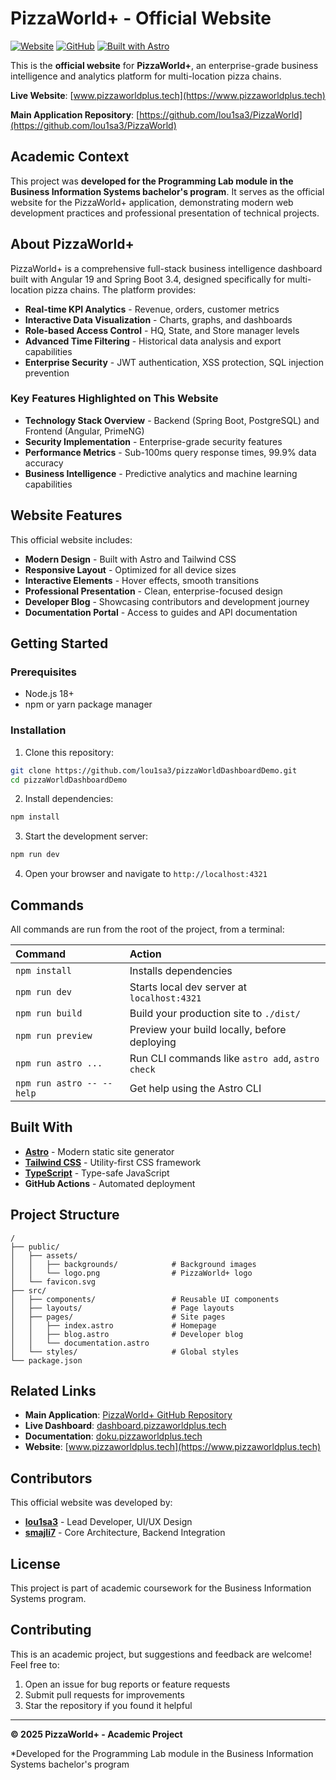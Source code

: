 # PizzaWorld+ - Official Website

[![Website](https://img.shields.io/website?url=https%3A%2F%2Fwww.pizzaworldplus.tech)](https://www.pizzaworldplus.tech)
[![GitHub](https://img.shields.io/badge/GitHub-Main%20Repository-blue)](https://github.com/lou1sa3/PizzaWorld)
[![Built with Astro](https://astro.badg.es/v2/built-with-astro/tiny.svg)](https://astro.build)

This is the **official website** for **PizzaWorld+**, an enterprise-grade business intelligence and analytics platform for multi-location pizza chains.

**Live Website**: [www.pizzaworldplus.tech](https://www.pizzaworldplus.tech)

**Main Application Repository**: [https://github.com/lou1sa3/PizzaWorld](https://github.com/lou1sa3/PizzaWorld)

## Academic Context

This project was **developed for the Programming Lab module in the Business Information Systems bachelor's program**. It serves as the official website for the PizzaWorld+ application, demonstrating modern web development practices and professional presentation of technical projects.

## About PizzaWorld+

PizzaWorld+ is a comprehensive full-stack business intelligence dashboard built with Angular 19 and Spring Boot 3.4, designed specifically for multi-location pizza chains. The platform provides:

- **Real-time KPI Analytics** - Revenue, orders, customer metrics
- **Interactive Data Visualization** - Charts, graphs, and dashboards
- **Role-based Access Control** - HQ, State, and Store manager levels
- **Advanced Time Filtering** - Historical data analysis and export capabilities
- **Enterprise Security** - JWT authentication, XSS protection, SQL injection prevention

### Key Features Highlighted on This Website

- **Technology Stack Overview** - Backend (Spring Boot, PostgreSQL) and Frontend (Angular, PrimeNG)
- **Security Implementation** - Enterprise-grade security features
- **Performance Metrics** - Sub-100ms query response times, 99.9% data accuracy
- **Business Intelligence** - Predictive analytics and machine learning capabilities

## Website Features

This official website includes:

- **Modern Design** - Built with Astro and Tailwind CSS
- **Responsive Layout** - Optimized for all device sizes
- **Interactive Elements** - Hover effects, smooth transitions
- **Professional Presentation** - Clean, enterprise-focused design
- **Developer Blog** - Showcasing contributors and development journey
- **Documentation Portal** - Access to guides and API documentation

## Getting Started

### Prerequisites

- Node.js 18+ 
- npm or yarn package manager

### Installation

1. Clone this repository:
```bash
git clone https://github.com/lou1sa3/pizzaWorldDashboardDemo.git
cd pizzaWorldDashboardDemo
```

2. Install dependencies:
```bash
npm install
```

3. Start the development server:
```bash
npm run dev
```

4. Open your browser and navigate to `http://localhost:4321`

## Commands

All commands are run from the root of the project, from a terminal:

| Command                   | Action                                           |
| :------------------------ | :----------------------------------------------- |
| `npm install`             | Installs dependencies                            |
| `npm run dev`             | Starts local dev server at `localhost:4321`      |
| `npm run build`           | Build your production site to `./dist/`          |
| `npm run preview`         | Preview your build locally, before deploying     |
| `npm run astro ...`       | Run CLI commands like `astro add`, `astro check` |
| `npm run astro -- --help` | Get help using the Astro CLI                     |

## Built With

- **[Astro](https://astro.build)** - Modern static site generator
- **[Tailwind CSS](https://tailwindcss.com)** - Utility-first CSS framework
- **[TypeScript](https://www.typescriptlang.org)** - Type-safe JavaScript
- **GitHub Actions** - Automated deployment

## Project Structure

```
/
├── public/
│   ├── assets/
│   │   ├── backgrounds/            # Background images
│   │   └── logo.png                # PizzaWorld+ logo
│   └── favicon.svg
├── src/
│   ├── components/                 # Reusable UI components
│   ├── layouts/                    # Page layouts
│   ├── pages/                      # Site pages
│   │   ├── index.astro             # Homepage
│   │   ├── blog.astro              # Developer blog
│   │   └── documentation.astro
│   └── styles/                     # Global styles
└── package.json
```

## Related Links

- **Main Application**: [PizzaWorld+ GitHub Repository](https://github.com/lou1sa3/PizzaWorld)
- **Live Dashboard**: [dashboard.pizzaworldplus.tech](https://dashboard.pizzaworldplus.tech)
- **Documentation**: [doku.pizzaworldplus.tech](https://doku.pizzaworldplus.tech)
- **Website**: [www.pizzaworldplus.tech](https://www.pizzaworldplus.tech)

## Contributors

This official website was developed by:

- **[lou1sa3](https://github.com/lou1sa3)** - Lead Developer, UI/UX Design
- **[smajli7](https://github.com/smajli7)** - Core Architecture, Backend Integration

## License

This project is part of academic coursework for the Business Information Systems program.

## Contributing

This is an academic project, but suggestions and feedback are welcome! Feel free to:

1. Open an issue for bug reports or feature requests
2. Submit pull requests for improvements
3. Star the repository if you found it helpful

---

**© 2025 PizzaWorld+ - Academic Project**

*Developed for the Programming Lab module in the Business Information Systems bachelor's program